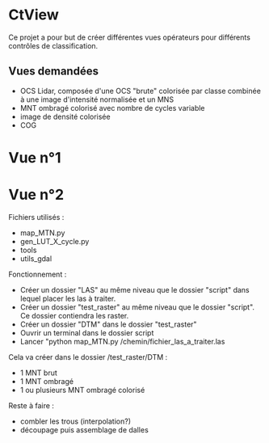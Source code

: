 # CtView

Ce projet a pour but de créer différentes vues opérateurs pour différents contrôles de classification. 

## Vues demandées 
- OCS Lidar, composée d'une OCS "brute" colorisée par classe combinée à une image d'intensité normalisée et un MNS
- MNT ombragé colorisé avec nombre de cycles variable
- image de densité colorisée
- COG


# Vue n°1

# Vue n°2
Fichiers utilisés :
- map_MTN.py
- gen_LUT_X_cycle.py
- tools
- utils_gdal

Fonctionnement :
- Créer un dossier "LAS" au même niveau que le dossier "script" dans lequel placer les las à traiter.
- Créer un dossier "test_raster" au même niveau que le dossier "script". Ce dossier contiendra les raster.
- Créer un dossier "DTM" dans le dossier "test_raster"
- Ouvrir un terminal dans le dossier script
- Lancer "python map_MTN.py /chemin/fichier_las_a_traiter.las

Cela va créer dans le dossier /test_raster/DTM :
- 1 MNT brut
- 1 MNT ombragé
- 1 ou plusieurs MNT ombragé colorisé

Reste à faire :
- combler les trous (interpolation?)
- découpage puis assemblage de dalles
